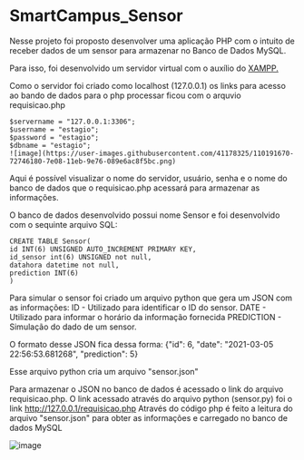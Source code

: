 # SmartCampus_Sensor

Nesse projeto foi proposto desenvolver uma aplicação PHP com o intuito de receber dados de um sensor para armazenar no Banco de Dados MySQL.

Para isso, foi desenvolvido um servidor virtual com o auxílio do [XAMPP.](https://www.apachefriends.org/pt_br/index.html)

Como o servidor foi criado como localhost (127.0.0.1) os links para acesso ao bando de dados para o php processar ficou com o arquvio requisicao.php

    $servername = "127.0.0.1:3306";
    $username = "estagio";
    $password = "estagio";
    $dbname = "estagio";
    ![image](https://user-images.githubusercontent.com/41178325/110191670-72746180-7e08-11eb-9e76-089e6ac8f5bc.png)


Aqui é possível visualizar o nome do servidor, usuário, senha e o nome do banco de dados que o requisicao.php acessará para armazenar as informações.

O banco de dados desenvolvido possui nome Sensor e foi desenvolvido com o sequinte arquivo SQL:
    
    CREATE TABLE Sensor(
    id INT(6) UNSIGNED AUTO_INCREMENT PRIMARY KEY,
    id_sensor int(6) UNSIGNED not null,
    datahora datetime not null,
    prediction INT(6)
    )
    
Para simular o sensor foi criado um arquivo python que gera um JSON com as informações:
    ID - Utilizado para identificar o ID do sensor.
    DATE - Utilizado para informar o horário da informação fornecida
    PREDICTION - Simulação do dado de um sensor.
    
O formato desse JSON fica dessa forma:
    {"id": 6, "date": "2021-03-05 22:56:53.681268", "prediction": 5}
    
Esse arquivo python cria um arquivo "sensor.json"

Para armazenar o JSON no banco de dados é acessado o link do arquivo requisicao.php. O link acessado através do arquivo python (sensor.py) foi o link http://127.0.0.1/requisicao.php
Através do código php é feito a leitura do arquivo "sensor.json" para obter as informações e carregado no banco de dados MySQL

![image](https://user-images.githubusercontent.com/41178325/110191653-5bce0a80-7e08-11eb-8084-46f2b2ac7e9e.png)
